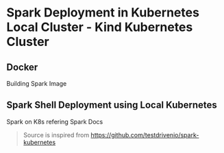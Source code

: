 # Spark Deployment in Kubernetes Local Cluster - Kind Kubernetes Cluster

## Docker

Building Spark Image

## Spark Shell Deployment using Local Kubernetes

Spark on K8s refering Spark Docs

> Source is inspired from https://github.com/testdrivenio/spark-kubernetes